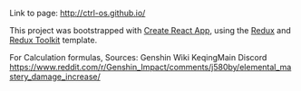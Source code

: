 Link to page: http://ctrl-os.github.io/

This project was bootstrapped with [Create React App](https://github.com/facebook/create-react-app), using the [Redux](https://redux.js.org/) and [Redux Toolkit](https://redux-toolkit.js.org/) template.


For Calculation formulas, Sources: 
Genshin Wiki
KeqingMain Discord
https://www.reddit.com/r/Genshin_Impact/comments/j580by/elemental_mastery_damage_increase/
